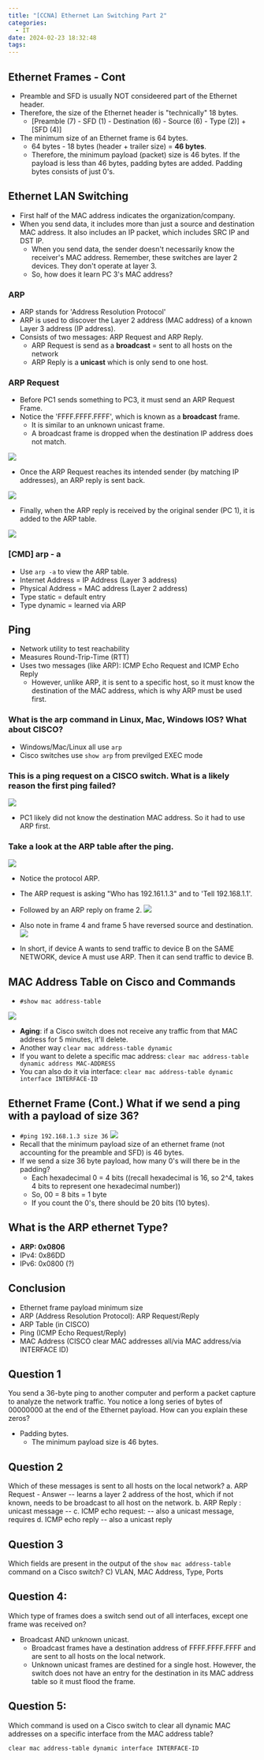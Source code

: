 ```yaml
---
title: "[CCNA] Ethernet Lan Switching Part 2"
categories:
  - IT
date: 2024-02-23 18:32:48
tags:
---
```

## Ethernet Frames - Cont 
- Preamble and SFD is usually NOT consideered part of the Ethernet header.
- Therefore, the size of the Ethernet header is "technically" 18 bytes.
	- [Preamble (7) - SFD (1) - Destination (6) - Source (6) - Type (2)] + [SFD (4)]
- The minimum size of an Ethernet frame is 64 bytes.
	- 64 bytes - 18 bytes (header + trailer size) = **46 bytes**.
	- Therefore, the minimum payload (packet) size is 46 bytes. If the payload is less than 46 bytes, padding bytes are added. Padding bytes consists of just 0's. 

## Ethernet LAN Switching

- First half of the MAC address indicates the organization/company.
- When you send data, it includes more than just a source and destination MAC address. It also includes an IP packet, which includes SRC IP and DST IP. 
	- When you send data, the sender doesn't necessarily know the receiver's MAC address. Remember, these switches are layer 2 devices. They don't operate at layer 3. 
	- So, how does it learn PC 3's MAC address? 

### ARP
- ARP stands for 'Address Resolution Protocol'
- ARP is used to discover the Layer 2 address (MAC address) of a known Layer 3 address (IP address).
- Consists of two messages: ARP Request and ARP Reply.
	- ARP Request is send as a **broadcast** = sent to all hosts on the network
	- ARP Reply is a **unicast** which is only send to one host.

### ARP Request
- Before PC1 sends something to PC3, it must send an ARP Request Frame.
- Notice the 'FFFF.FFFF.FFFF', which is known as a **broadcast** frame. 
	- It is similar to an unknown unicast frame. 
	- A broadcast frame is dropped when the destination IP address does not match. 

![](../../images/Pasted%20image%2020240223164715.png)

- Once the ARP Request reaches its intended sender (by matching IP addresses), an ARP reply is sent back. 

![](../../images/Pasted%20image%2020240223165019.png)

- Finally, when the ARP reply is received by the original sender (PC 1), it is added to the ARP table. 

![](../../images/Pasted%20image%2020240223165215.png)

### [CMD] arp - a
- Use `arp -a` to view the ARP table.
- Internet Address = IP Address (Layer 3 address)
- Physical Address = MAC address (Layer 2 address)
- Type static = default entry
- Type dynamic = learned via ARP

## Ping
- Network utility to test reachability
- Measures Round-Trip-Time (RTT)
- Uses two messages (like ARP): ICMP Echo Request and ICMP Echo Reply
	- However, unlike ARP, it is sent to a specific host, so it must know the destination of the MAC address, which is why ARP must be used first.

### What is the arp command in Linux, Mac, Windows IOS? What about CISCO?
- Windows/Mac/Linux all use `arp`
- Cisco switches use `show arp` from previlged EXEC mode 

### This is a ping request on a CISCO switch. What is a likely reason the first ping failed?

![](../../images/Pasted%20image%2020240223170234.png)
- PC1 likely did not know the destination MAC address. So it had to use ARP first.

### Take a look at the ARP table after the ping.

![](../../images/Pasted%20image%2020240223170528.png)

- Notice the protocol ARP. 
- The ARP request is asking "Who has 192.161.1.3" and to 'Tell 192.168.1.1'.
- Followed by an ARP reply on frame 2.
![](../../images/Pasted%20image%2020240223170835.png)

- Also note in frame 4 and frame 5 have reversed source and destination.
![](../../images/Pasted%20image%2020240223170915.png)

- In short, if device A wants to send traffic to device B on the SAME NETWORK, device A must use ARP. Then it can send traffic to device B.


## MAC Address Table on Cisco and Commands
- `#show mac address-table`

![](../../images/Pasted%20image%2020240223180109.png)
- **Aging**: if a Cisco switch does not receive any traffic from that MAC address for 5 minutes, it'll delete.
- Another way `clear mac address-table dynamic`
- If you want to delete a specific mac address: `clear mac address-table dynamic address MAC-ADDRESS`
- You can also do it via interface: `clear mac address-table dynamic interface INTERFACE-ID`

## Ethernet Frame (Cont.) What if we send a ping with a payload of size 36?
- `#ping 192.168.1.3 size 36`
![](../../images/Pasted%20image%2020240223180554.png)
- Recall that the minimum payload size of an ethernet frame (not accounting for the preamble and SFD) is 46 bytes.
- If we send a size 36 byte payload, how many 0's will there be in the padding?
	- Each hexadecimal 0 = 4 bits ((recall hexadecimal is 16, so 2^4, takes 4 bits to represent one hexadecimal number))
	- So, 00 = 8 bits = 1 byte
	- If you count the 0's, there should be 20 bits (10 bytes). 

## What is the ARP ethernet Type? 
- **ARP: 0x0806**
- IPv4: 0x86DD
- IPv6: 0x0800 (?)


## Conclusion
- Ethernet frame payload minimum size
- ARP (Address Resolution Protocol): ARP Request/Reply
- ARP Table (in CISCO)
- Ping (ICMP Echo Request/Reply)
- MAC Address (CISCO clear MAC addresses all/via MAC address/via INTERFACE ID)

## Question 1
You send a 36-byte ping to another computer and perform a packet capture to analyze the network traffic. You notice a long series of bytes of 00000000 at the end of the Ethernet payload. How can you explain these zeros?
- Padding bytes.
	- The minimum payload size is 46 bytes.

## Question 2
Which of these messages is sent to all hosts on the local network? 
a. ARP Request - Answer -- learns a layer 2 address of the host, which if not known, needs to be broadcast to all host on the network.
b. ARP Reply : unicast message -- 
c. ICMP echo request: -- also a unicast message, requires
d. ICMP echo reply -- also a unicast reply


## Question 3
Which fields are present in the output of the `show mac address-table` command on a Cisco switch?
C) VLAN, MAC Address, Type, Ports

## Question 4: 
Which type of frames does a switch send out of all interfaces, except one frame was received on?
- Broadcast AND unknown unicast. 
	- Broadcast frames have a destination address of FFFF.FFFF.FFFF and are sent to all hosts on the local network.
	- Unknown unicast frames are destined for a single host. However, the switch does not have an entry for the destination in its MAC address table so it must flood the frame. 

## Question 5: 
Which command is used on a Cisco switch to clear all dynamic MAC addresses on a specific interface from the MAC address table?

`clear mac address-table dynamic interface INTERFACE-ID`